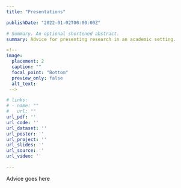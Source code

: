 ```yaml
---
title: "Presentations"

publishDate: "2022-01-02T00:00:00Z"

# Summary. An optional shortened abstract.
summary: Advice for presenting research in an academic setting.

<!-- 
image:
  placement: 2
  caption: ""
  focal_point: "Bottom"
  preview_only: false
  alt_text: 
 -->

# links:
# - name: ""
#   url: ""
url_pdf: ''
url_code: ''
url_dataset: ''
url_poster: ''
url_project: ''
url_slides: ''
url_source: ''
url_video: ''

---
```


Advice goes here
